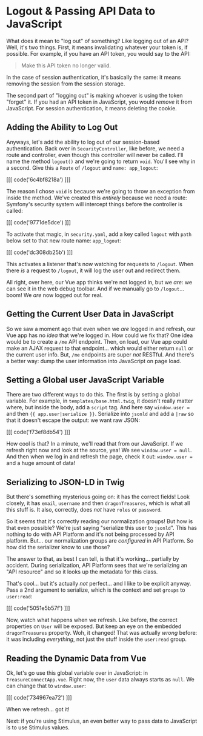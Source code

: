# Logout & Passing API Data to JavaScript

What does it mean to "log out" of something? Like logging out of an API? Well,
it's two things. First, it means invalidating whatever your token is, if possible.
For example, if you have an API token, you would say to the API:

> Make this API token no longer valid.

In the case of session authentication, it's basically the same: it means removing
the session from the session storage.

The second part of "logging out" is making whoever is using the token "forget" it.
If you had an API token in JavaScript, you would *remove* it  from JavaScript.
For session authentication, it means deleting the cookie.

## Adding the Ability to Log Out

Anyways, let's add the ability to log out of our session-based authentication. Back
over in `SecurityController`, like before, we need a route and controller, even though
this controller will never be called. I'll name the method `logout()` and we're
going to return `void`. You'll see why in a second. Give this  a `Route` of
`/logout` and `name: app_logout`:

[[[ code('6c4bf8218a') ]]]

The reason I chose `void` is because we're going to throw an exception from
inside the method. We've created this *entirely* because we need a route:
Symfony's security system will intercept things before the controller is called:

[[[ code('9771de5dce') ]]]

To activate that magic, in `security.yaml`, add a key called `logout` with `path`
below set to that new route name: `app_logout`:

[[[ code('dc308db25b') ]]]

This activates a listener that's now watching for requests to `/logout`. When
there *is* a request to `/logout`, it will log the user out and redirect them.

All right, over here, our Vue app thinks we're not logged in, but we *are*: we
can see it in the web debug toolbar. And if we manually go to `/logout`... boom!
We *are* now logged out for real.

## Getting the Current User Data in JavaScript

So we saw a moment ago that even when we *are* logged in and refresh, our Vue app
has no *idea* that we're logged in. How could we fix that? One idea would be
to create a `/me` API endpoint. Then, on load, our Vue app could make an AJAX request
to that endpoint... which would either return `null` or the current user info.
But, `/me` endpoints are super *not* RESTful. And there's a better way:
dump the user information into JavaScript on page load.

## Setting a Global user JavaScript Variable

There are two different ways to do this. The first is by setting a global variable.
For example, in `templates/base.html.twig`, it doesn't really matter where, but
inside the body, add a `script` tag. And here say `window.user =` and then
`{{ app.user|serialize }}`. Serialize into `jsonld` and add a `|raw` so that it
doesn't escape the output: we want raw JSON:

[[[ code('f73ef8db54') ]]]

How cool is that? In a minute, we'll read that from our JavaScript. If we refresh
right now and look at the source, yea! We see `window.user = null`. And then when
we log in and refresh the page, check it out: `window.user =` and a huge amount
of data!

## Serializing to JSON-LD in Twig

But there's something mysterious going on: it has the correct fields! Look closely,
it has `email`, `username` and then `dragonTreasures`, which is what all this stuff
is. It also, correctly, does *not* have `roles` or `password`.

So it seems that it's correctly reading our normalization groups! But how is that even
possible? We're just saying "serialize this user to `jsonld`". This has nothing to
do with API Platform and it's not being processed by API platform. But... our
normalization groups are *configured* in API Platform. So how did the serializer
know to use those?

The answer to that, as best I can tell, is that it's working... partially by accident.
During serialization, API Platform sees that we're serializing an "API resource"
and so it looks up the metadata for this class.

That's cool... but it's actually *not* perfect... and I like to be explicit anyway.
Pass a 2nd argument to serialize, which is the context and set `groups` to
`user:read`:

[[[ code('5051e5b57f') ]]]

Now, watch what happens when we refresh. Like before, the correct properties on
`User` will be exposed. But keep an eye on the embedded `dragonTreasures` property.
Woh, it changed! That was actually *wrong* before: it was including *everything*,
not  just the stuff inside the `user:read` group.

## Reading the Dynamic Data from Vue

Ok, let's go use this global variable over in JavaScript: in
`TreasureConnectApp.vue`. Right now, the `user` data always starts as `null`. We
can change that to `window.user`:

[[[ code('734967ea72') ]]]

When we refresh... got it!

Next: if you're using Stimulus, an even better way to pass data to JavaScript is
to use Stimulus values.
